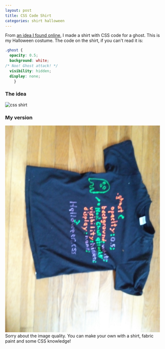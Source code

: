```yaml
---
layout: post
title: CSS Code Shirt
categories: shirt halloween
---
```

From [an idea I found online](#the-idea), I made a shirt with CSS code for a ghost. This is my Halloween costume. The code on the shirt, if you can't read it is:
```css
.ghost {
  opacity: 0.5;
  background: white;
/* Noo! Ghost attack! */
  visibility: hidden;
  display: none;
    }
```
### The idea
![css shirt](https://cdn-images-1.medium.com/max/1600/1*RkA6GofBuf0znAVmv3quVA.jpeg)
### My version
![css shirt](/_assets/1031171655.jpg)
Sorry about the image quality. You can make your own with a shirt, fabric paint and some CSS knowledge!
